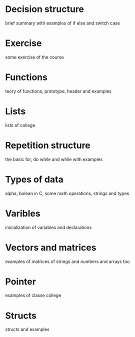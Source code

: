# Decision structure
brief summary with examples of if else and switch case

# Exercise
some exercise of the course

# Functions
teory of functions, prototype, header and examples

# Lists
lists of college

# Repetition structure
the basic for, do while and while with examples

# Types of data
alpha, bolean in C, some math operations, strings and types

# Varibles
inicialization of variables and declarations

# Vectors and matrices
examples of matrices of strings and numbers and arrays too

# Pointer
examples of classe college

# Structs
structs and examples 
